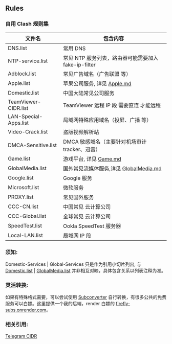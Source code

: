 ## Rules

### 自用 Clash 规则集

| 文件名                | 包含内容                                                                                                 |
| --------------------- | -------------------------------------------------------------------------------------------------------- |
| DNS.list              | 常用 DNS                                                                                                 |
| NTP-service.list      | 常见 NTP 服务列表，路由器可能需要加入 fake-ip-filter                                                     |
| Adblock.list          | 常见广告域名（广告联盟 等）                                                                              |
| Apple.list            | 苹果公司服务, 详见 [Apple.md](https://github.com/LM-Firefly/Rules/blob/master/Apple.md)                  |
| Domestic.list         | 中国大陆常见公司服务                                                                                     |
| TeamViewer-CIDR.list  | TeamViewer 远程 IP 段 需要直连 才能远程                                                                  |
| LAN-Special-Apps.list | 局域网特殊应用域名（投屏、广播 等）                                                                      |
| Video-Crack.list      | 盗版视频解析站                                                                                           |
| DMCA-Sensitive.list   | DMCA 敏感域名（主要针对机场审计 tracker、迅雷）                                                          |
| Game.list             | 游戏平台, 详见 [Game.md](https://github.com/LM-Firefly/Rules/blob/master/Game.md)                        |
| GlobalMedia.list      | 国外常见流媒体服务,详见 [GlobalMedia.md](https://github.com/LM-Firefly/Rules/blob/master/GlobalMedia.md) |
| Google.list           | Google 服务                                                                                              |
| Microsoft.list        | 微软服务                                                                                                 |
| PROXY.list            | 常见国外服务                                                                                             |
| CCC-CN.list           | 中国常见 云计算公司                                                                                      |
| CCC-Global.list       | 全球常见 云计算公司                                                                                      |
| SpeedTest.list        | Ookla SpeedTest 服务器                                                                                   |
| Local-LAN.list        | 局域网 IP 段                                                                                             |

### 须知:

Domestic-Services | Global-Services 只是作为引用小切片列出, 与 [Domestic.list](https://github.com/LM-Firefly/Rules/blob/master/Domestic.list) | [GlobalMedia.list](https://github.com/LM-Firefly/Rules/blob/master/GlobalMedia.list) 并非相互对映，具体包含关系以列表注释为准。

### 灵活转换:

如果有特殊格式需要，可以尝试使用 [Subconverter](https://github.com/tindy2013/subconverter/blob/master/README-cn.md#%E8%A7%84%E5%88%99%E8%BD%AC%E6%8D%A2) 自行转换，有很多公共的免费服务可以白嫖。这里提供一个我的后端，render 白嫖的 [firefly-subs.onrender.com](https://firefly-subs.onrender.com/)。

### 相关引用:

[Telegram CIDR](https://core.telegram.org/resources/cidr.txt)
